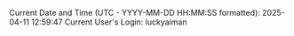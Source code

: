 Current Date and Time (UTC - YYYY-MM-DD HH:MM:SS formatted): 2025-04-11 12:59:47
Current User's Login: luckyaiman
